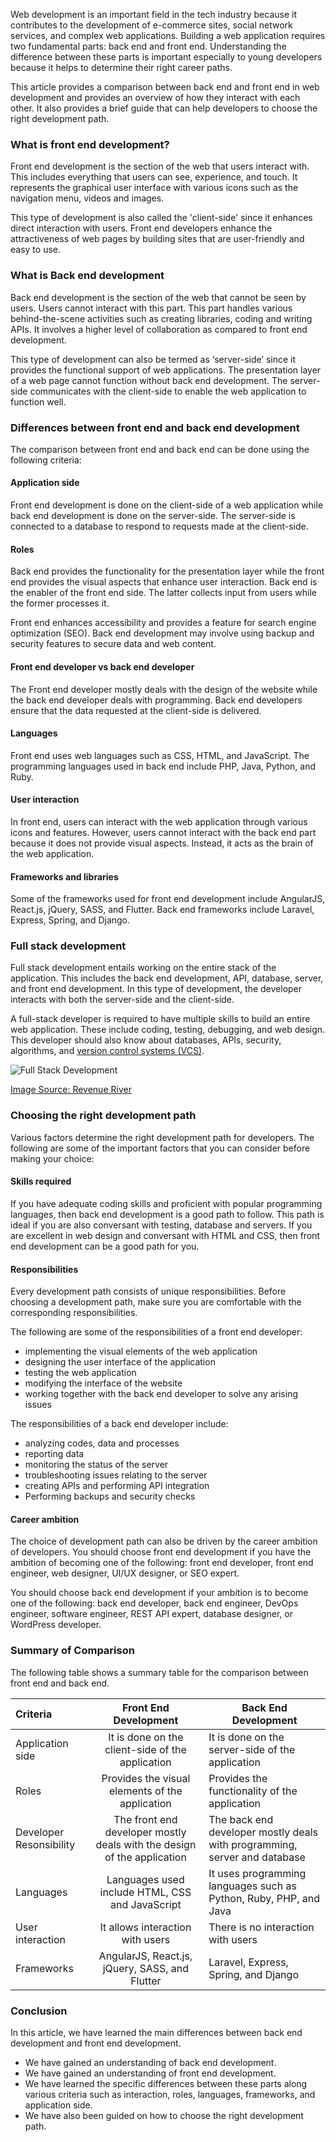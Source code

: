 Web development is an important field in the tech industry because it contributes to the development of e-commerce sites, social network services, and complex web applications. Building a web application requires two fundamental parts: back end and front end. Understanding the difference between these parts is important especially to young developers because it helps to determine their right career paths.

This article provides a comparison between back end and front end in web development and provides an overview of how they interact with each other. It also provides a brief guide that can help developers to choose the right development path.

### What is front end development?
Front end development is the section of the web that users interact with. This includes everything that users can see, experience, and touch. It represents the graphical user interface with various icons such as the navigation menu, videos and images. 

This type of development is also called the 'client-side' since it enhances direct interaction with users. Front end developers enhance the attractiveness of web pages by building sites that are user-friendly and easy to use. 

### What is Back end development
Back end development is the section of the web that cannot be seen by users. Users cannot interact with this part. This part handles various behind-the-scene activities such as creating libraries, coding and writing APIs. It involves a higher level of collaboration as compared to front end development.

This type of development can also be termed as ‘server-side’ since it provides the functional support of web applications. The presentation layer of a web page cannot function without back end development. The server-side communicates with the client-side to enable the web application to function well. 

### Differences between front end and back end development
The comparison between front end and back end can be done using the following criteria:

#### Application side
Front end development is done on the client-side of a web application while back end development is done on the server-side. The server-side is connected to a database to respond to requests made at the client-side. 

#### Roles
Back end provides the functionality for the presentation layer while the front end provides the visual aspects that enhance user interaction. Back end is the enabler of the front end side. The latter collects input from users while the former processes it.

Front end enhances accessibility and provides a feature for search engine optimization (SEO). Back end development may involve using backup and security features to secure data and web content.   

#### Front end developer vs back end developer
The Front end developer mostly deals with the design of the website while the back end developer deals with programming. Back end developers ensure that the data requested at the client-side is delivered.  

#### Languages
Front end uses web languages such as CSS, HTML, and JavaScript. The programming languages used in back end include PHP, Java, Python, and Ruby. 

#### User interaction
In front end, users can interact with the web application through various icons and features. However, users cannot interact with the back end part because it does not provide visual aspects. Instead, it acts as the brain of the web application.

#### Frameworks and libraries
Some of the frameworks used for front end development include AngularJS, React.js, jQuery, SASS, and Flutter. Back end frameworks include Laravel, Express, Spring, and Django. 

### Full stack development
Full stack development entails working on the entire stack of the application. This includes the back end development, API, database, server, and front end development. In this type of development, the developer interacts with both the server-side and the client-side. 

A full-stack developer is required to have multiple skills to build an entire web application. These include coding, testing, debugging, and web design. This developer should also know about databases, APIs, security, algorithms, and [version control systems (VCS)](https://www.geeksforgeeks.org/version-control-systems/). 

![Full Stack Development](/engineering-education/front-end-vs-back-end-in-web-development/full-stack-development.png)

[Image Source: Revenue River](https://www.revenueriver.co/hubfs/fullstack.jpeg#keepProtocol)

### Choosing the right development path
Various factors determine the right development path for developers. The following are some of the important factors that you can consider before making your choice:

#### Skills required
If you have adequate coding skills and proficient with popular programming languages, then back end development is a good path to follow. This path is ideal if you are also conversant with testing, database and servers. If you are excellent in web design and conversant with HTML and CSS, then front end development can be a good path for you. 

#### Responsibilities
Every development path consists of unique responsibilities. Before choosing a development path, make sure you are comfortable with the corresponding responsibilities.

The following are some of the responsibilities of a front end developer:
- implementing the visual elements of the web application
- designing the user interface of the application
- testing the web application
- modifying the interface of the website 
- working together with the back end developer to solve any arising issues

The responsibilities of a back end developer include:
- analyzing codes, data and processes
- reporting data
- monitoring the status of the server
- troubleshooting issues relating to the server
- creating APIs and performing API integration
- Performing backups and security checks

#### Career ambition 
The choice of development path can also be driven by the career ambition of developers. You should choose front end development if you have the ambition of becoming one of the following: front end developer, front end engineer, web designer, UI/UX designer, or SEO expert. 

You should choose back end development if your ambition is to become one of the following: back end developer, back end engineer, DevOps engineer, software engineer, REST API expert, database designer, or WordPress developer. 

### Summary of Comparison
The following table shows a summary table for the comparison between front end and back end.

|Criteria|Front End Development|Back End Development|
| :----- | :-----: | ------|
|Application side|It is done on the client-side of the application|It is done on the server-side of the application|
|Roles|Provides the visual elements of the application|Provides the functionality of the application|
|Developer Resonsibility|The front end developer mostly deals with the design of the application|The back end developer mostly deals with programming, server and database|
|Languages|Languages used include HTML, CSS and JavaScript|It uses programming languages such as Python, Ruby, PHP, and Java|
|User interaction|It allows interaction with users|There is no interaction with users|
|Frameworks|AngularJS, React.js, jQuery, SASS, and Flutter|Laravel, Express, Spring, and Django|

### Conclusion
In this article, we have learned the main differences between back end development and front end development. 
- We have gained an understanding of back end development.
- We have gained an understanding of front end development. 
- We have learned the specific differences between these parts along various criteria such as interaction, roles, languages, frameworks, and application side. 
- We have also been guided on how to choose the right development path. 
